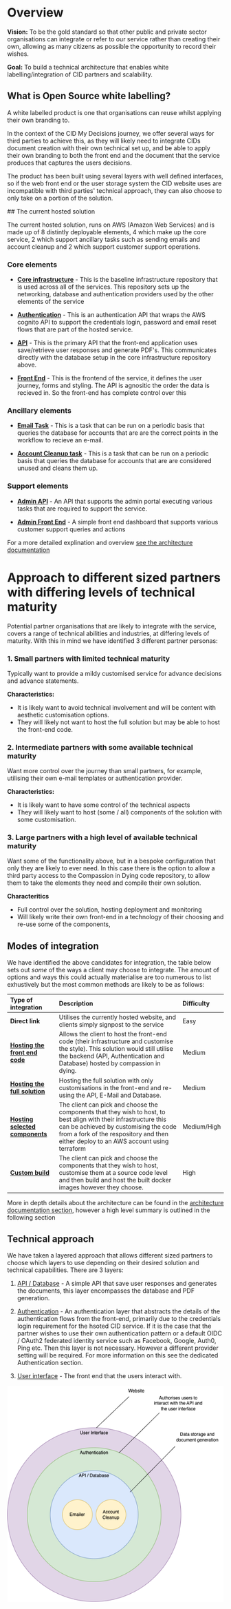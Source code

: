 # Overview

**Vision:** To be the gold standard so that other public and private sector organisations can integrate or refer to our service rather than creating their own, allowing as many citizens as possible the opportunity to record their wishes.

**Goal:** To build a technical architecture that enables white labelling/integration of CID partners and scalability.

## What is Open Source white labelling?

A white labelled product is one that organisations can reuse whilst applying their own branding to.

In the context of the CID My Decisions journey, we offer several ways for third parties to achieve this, as they will likely need to integrate CIDs document creation with their own technical set up, and be able to apply their own branding to both the front end and the document that the service produces that captures the users decisions.

The product has been built using several layers with well defined interfaces, so if the web front end or the user storage system the CID website uses are incompatible with third parties' technical approach, they can also choose to only take on a portion of the solution.


## The current hosted solution

The current hosted solution, runs on AWS (Amazon Web Services) and is made up of 8 distintly deployable elements, 4 which make up the core service, 2 which support ancillary tasks such as sending emails and account cleanup and 2 which support customer support operations.

### Core elements

- **[Core infrastructure](https://www.github.com/Compassion-in-Dying/core_infrastructure)** - This is the baseline infrastructure repository that is used across all of the services. This repository sets up the networking, database and authentication providers used by the other elements of the service

- **[Authentication](https://www.github.com/Compassion-in-Dying/choices_auth)** - This is an authentication API that wraps the AWS cognito API to support the credentials login, password and email reset flows that are part of the hosted service.

- **[API](https://www.github.com/Compassion-in-Dying/choices_api)** - This is the primary API that the front-end application uses save/retrieve user responses and generate PDF's. This communicates directly with the database setup in the core infrastructure repository above.

- **[Front End](https://www.github.com/Compassion-in-Dying/choices_frontend)** - This is the frontend of the service, it defines the user journey, forms and styling. The API is agnositic the order the data is recieved in. So the front-end has complete control over this

### Ancillary elements

- **[Email Task](https://www.github.com/Compassion-in-Dying/email_task)** - This is a task that can be run on a periodic basis that queries the database for accounts that are are the correct points in the workflow to recieve an e-mail.

- **[Account Cleanup task](https://www.github.com/Compassion-in-Dying/account_deletion_task)** - This is a task that can be run on a periodic basis that queries the database for accounts that are are considered unused and cleans them up.

### Support elements

- **[Admin API](https://www.github.com/Compassion-in-Dying/admin_portal_api)** - An API that supports the admin portal executing various tasks that are required to support the service.

- **[Admin Front End](https://www.github.com/Compassion-in-Dying/admin_portal)** - A simple front end dashboard that supports various customer support queries and actions 

For a more detailed explination and overview [see the architecture documentation](https://github.com/Compassion-in-Dying/documentation/tree/main/architecture)

# Approach to different sized partners with differing levels of technical maturity

Potential partner organisations that are likely to integrate with the service, covers a range of technical abilities and industries, at differing levels of maturity. With this in mind we have identified 3 different partner personas:


### 1. **Small partners with limited technical maturity** 

Typically want to provide a mildy customised service for advance decisions and advance statements.

**Characteristics:**
* It is likely want to avoid technical involvement and will be content with aesthetic customisation options.
* They will likely not want to host the full solution but may be able to host the front-end code. 


### 2. **Intermediate partners with some available technical maturity** 

Want more control over the journey than small partners, for example, utilising their own e-mail templates or authentication provider.

**Characteristics:**
* It is likely want to have some control of the technical aspects
* They will likely want to host (some / all) components of the solution with some customisation.

### 3. **Large partners with a high level of available technical maturity**

Want some of the functionality above, but in a bespoke configuration that only they are likely to ever need. In this case there is the option to allow a third party access to the Compassion in Dying code repository, to allow them to take the elements they need and compile their own solution.

**Characteritics**
* Full control over the solution, hosting deployment and monitoring
* Will likely write their own front-end in a technology of their choosing and re-use some of the components,

## Modes of integration

We have identified the above candidates for integration, the table below sets out *some* of the ways a client may choose to integrate. The amount of options and ways this could actually materialise are too numerous to list exhustively but the most common methods are likely to be as follows:

| Type of integration | Description | Difficulty |
|:----------------|:------------|:-----------|
| **Direct link** | Utilises the currently hosted website, and clients simply signpost to the service | Easy |
| **[Hosting the front end code](https://github.com/Compassion-in-Dying/documentation/blob/main/white-labelling/3_Hosting.md)** | Allows the client to host the front-end code (their infrastructure and customise the style). This solution would still utilise the backend (API, Authentication and Database) hosted by compassion in dying. | Medium |   
| **[Hosting the full solution](https://github.com/Compassion-in-Dying/documentation/blob/main/white-labelling/3_Hosting.md)** | Hosting the full solution with only customisations in the front-end and re-using the API, E-Mail and Database. | Medium |
| **[Hosting selected components](https://github.com/Compassion-in-Dying/documentation/blob/main/white-labelling/3_Hosting.md)** | The client can pick and choose the components that they wish to host, to best align with their infrastructure this can be achieved by customising the code from a fork of the respository and then either deploy to an AWS account using terraform | Medium/High |
| **[Custom build](https://github.com/Compassion-in-Dying/documentation/blob/main/white-labelling/3_Hosting.md)** | The client can pick and choose the components that they wish to host, customise them at a source code level and then build and host the built docker images however they choose. | High |

More in depth details about the architecture can be found in the [architecture documentation section](https://github.com/Compassion-in-Dying/documentation/blob/main/architecture), however a high level summary is outlined in the following section

## Technical approach

We have taken a layered approach that allows different sized partners to choose which layers to use depending on their desired solution and
technical capabilities. There are 3 layers:

1.  [API / Database](https://www.github.com/Compassion-in-Dying/choices_api) - A simple API that save user responses and generates the documents, this layer encompasses the database and PDF generation.

2.  [Authentication](https://www.github.com/Compassion-in-Dying/auth_api) - An authentication layer that abstracts the details of the authentication flows from the front-end, primarily due to the credentials login requirement for the hsoted CID service. If it is the case that the partner wishes to use their own authentication pattern or a default OIDC / OAuth2 federated identity service such as Facebook, Google, Auth0, Ping etc. Then this layer is not necessary. However a different provider setting will be required. For more information on this see the dedicated Authentication section. 

3.  [User interface](https://www.github.com/Compassion-in-Dying/choices_frontend) - The front end that the users interact with.


![Architectural Layers](./images/Architecture-Layers.png)